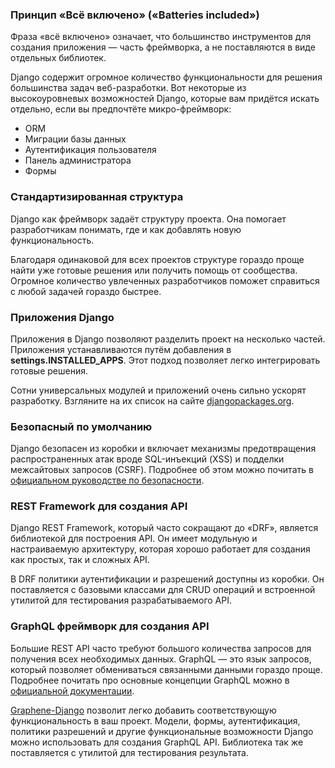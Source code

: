 
### Принцип «Всё включено» («Batteries included»)

Фраза «всё включено» означает, что большинство инструментов для создания приложения — часть фреймворка, а не поставляются в виде отдельных библиотек.

Django содержит огромное количество функциональности для решения большинства задач веб-разработки. Вот некоторые из высокоуровневых возможностей Django, которые вам придётся искать отдельно, если вы предпочтёте микро-фреймворк:

- ORM
- Миграции базы данных
- Аутентификация пользователя
- Панель администратора
- Формы

### Стандартизированная структура

Django как фреймворк задаёт структуру проекта. Она помогает разработчикам понимать, где и как добавлять новую функциональность.

Благодаря одинаковой для всех проектов структуре гораздо проще найти уже готовые решения или получить помощь от сообщества. Огромное количество увлеченных разработчиков поможет справиться с любой задачей гораздо быстрее.

### Приложения Django

Приложения в Django позволяют разделить проект на несколько частей. Приложения устанавливаются путём добавления в **settings.INSTALLED_APPS**. Этот подход позволяет легко интегрировать готовые решения.

Сотни универсальных модулей и приложений очень сильно ускорят разработку. Взгляните на их список на сайте [djangopackages.org](https://djangopackages.org/).

### Безопасный по умолчанию

Django безопасен из коробки и включает механизмы предотвращения распространенных атак вроде SQL-инъекций (XSS) и подделки межсайтовых запросов (CSRF). Подробнее об этом можно почитать в [официальном руководстве по безопасности](https://docs.djangoproject.com/en/2.2/topics/security/).

### REST Framework для создания API

Django REST Framework, который часто сокращают до «DRF», является библиотекой для построения API. Он имеет модульную и настраиваемую архитектуру, которая хорошо работает для создания как простых, так и сложных API.

В DRF политики аутентификации и разрешений доступны из коробки. Он поставляется с базовыми классами для CRUD операций и встроенной утилитой для тестирования разрабатываемого API.
### GraphQL фреймворк для создания API

Большие REST API часто требуют большого количества запросов для получения всех необходимых данных. GraphQL — это язык запросов, который позволяет обмениваться связанными данными гораздо проще. Подробнее почитать про основные концепции GraphQL можно в [официальной документации](https://graphql.org/learn/).

[Graphene-Django](https://docs.graphene-python.org/projects/django/en/latest/) позволит легко добавить соответствующую функциональность в ваш проект. Модели, формы, аутентификация, политики разрешений и другие функциональные возможности Django можно использовать для создания GraphQL API. Библиотека так же поставляется с утилитой для тестирования результата.